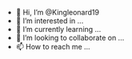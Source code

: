 - 👋 Hi, I’m @Kingleonard19
- 👀 I’m interested in ...
- 🌱 I’m currently learning ...
- 💞️ I’m looking to collaborate on ...
- 📫 How to reach me ...

<!---
Kingleonard19/Kingleonard19 is a ✨ special ✨ repository because its `README.md` (this file) appears on your GitHub profile.
You can click the Preview link to take a look at your changes.
--
